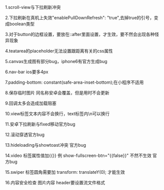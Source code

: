 1.scroll-view与下拉刷新冲突

2.下拉刷新在真机上失效"enablePullDownRefresh": "true",去掉true的引号，变成boolean类型

3.对于button的边框设置，要放在::after里面设置，才生效，要不然会出现各种怪异现象

4.teatarea的placeholder无法设置跟距离有关的css属性

5.canvas生成图有部分bug，iphone6有官方生成bug

6.nav-bar ios要多4px

7.padding-bottom: constant(safe-area-inset-bottom);在小程序不适用

8.保存临时图片 同名称安卓会覆盖，但是用时不会更新

9.回调太多会造成加载阻塞

10.view标签文本内容不会换行，text标签内\n可以换行

11.安卓下拉刷新与fixed移动官方bug

12.滚动穿透官方bug

13.hideloading与showtoast冲突 官方bug

14.video 标签属性值加{{}} 例 show-fullscreen-btn="{{false}}"  不然不生效 官方bug

15.swiper 标签圆角需要加 transform: translateY(0); 才能生效

16.内容安全检查 图片内容 header要设置流文件格式

